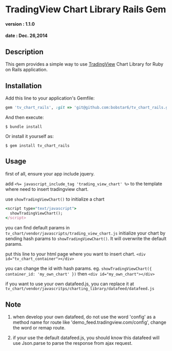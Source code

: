 # TradingView Chart Library Rails Gem
#### version : 1.1.0
#### date : Dec. 26,2014

## Description

This gem provides a simple way to use [TradingView](https://tradingview.com) Chart Library for Ruby on Rails application.

## Installation

Add this line to your application's Gemfile:

```ruby
gem 'tv_chart_rails', :git => 'git@github.com:bobstar6/tv_chart_rails.git'
```

And then execute:

    $ bundle install

Or install it yourself as:

    $ gem install tv_chart_rails

## Usage

first of all, ensure your app include jquery.

add `<%= javascript_include_tag 'trading_view_chart' %>` to the template where need to insert tradingview chart.

use `showTradingViewChart()` to initialize a chart
```ruby
<script type="text/javascript">
  showTradingViewChart();
</script>
```
you can find default params in `tv_chart/vendor/javascripts/trading_view_chart.js`
initialize your chart by sending hash params to `showTradingViewChart()`. It will overwrite the default params.

put this line to your html page where you want to insert chart.
`<div id="tv_chart_container"></div>`

you can change the id with hash params.
eg. 
`showTradingViewChart({ container_id: 'my_own_chart' })`
then 
`<div id="my_own_chart"></div>`

if you want to use your own datafeed.js, you can replace it at `tv_chart/vendor/javascritps/charting_library/datafeed/datafeed.js`

## Note

1. when develop your own datafeed, do not use the word 'config' as a method name for route like 'demo_feed.tradingview.com/config', change the word or remap route.

2. if your use the default datafeed.js, you should know this datafeed will use Json.parse to parse the response from ajax request.
